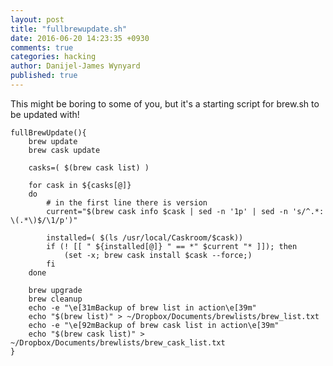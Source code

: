 ```yaml
---
layout: post
title: "fullbrewupdate.sh"
date: 2016-06-20 14:23:35 +0930
comments: true
categories: hacking
author: Danijel-James Wynyard
published: true
---
```

This might be boring to some of you, but it's a starting script for brew.sh to be updated with!

	fullBrewUpdate(){
		brew update
		brew cask update

		casks=( $(brew cask list) )

		for cask in ${casks[@]}
		do
		    # in the first line there is version
			current="$(brew cask info $cask | sed -n '1p' | sed -n 's/^.*: \(.*\)$/\1/p')"

			installed=( $(ls /usr/local/Caskroom/$cask))
			if (! [[ " ${installed[@]} " == *" $current "* ]]); then
				(set -x; brew cask install $cask --force;)
			fi
		done

		brew upgrade
		brew cleanup
		echo -e "\e[31mBackup of brew list in action\e[39m"
		echo "$(brew list)" > ~/Dropbox/Documents/brewlists/brew_list.txt
		echo -e "\e[92mBackup of brew cask list in action\e[39m"
		echo "$(brew cask list)" > ~/Dropbox/Documents/brewlists/brew_cask_list.txt
	}